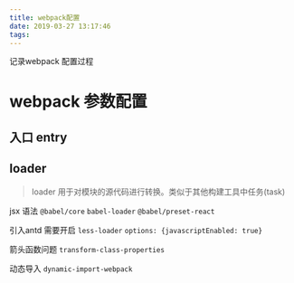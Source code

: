```yaml
---
title: webpack配置
date: 2019-03-27 13:17:46
tags:
---
```

记录webpack 配置过程
<!-- more -->

# webpack 参数配置
## 入口 entry

## loader 
>loader 用于对模块的源代码进行转换。类似于其他构建工具中任务(task)

jsx 语法
`@babel/core` 
`babel-loader` 
`@babel/preset-react` 



引入antd
需要开启 `less-loader` `options: {javascriptEnabled: true}`

箭头函数问题
`transform-class-properties`

动态导入
`dynamic-import-webpack`
